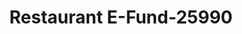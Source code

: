 ---
f_zip-code: 79072
f_state-code: TX
title: Restaurant E-Fund-25990
f_phone: 806-296-7077
f_city-only: Plainview
f_address: 701 Broadway Street Suite 308 Plainview
f_location-unique-id: '25990'
slug: restaurant-e-fund-25990
updated-on: '2024-05-30T13:46:58.046Z'
created-on: '2024-05-30T13:36:59.803Z'
published-on: '2024-05-30T13:54:32.469Z'
f_city-state: cms/city/plainview-tx.md
f_company: cms/company/restaurant-e-fund.md
f_state: cms/state/texas.md
layout: '[payday-loan].html'
tags: payday-loan
---
